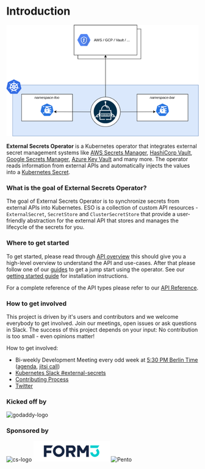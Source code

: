 # Introduction

![high-level](./pictures/diagrams-high-level-simple.png)

**External Secrets Operator** is a Kubernetes operator that integrates external
secret management systems like [AWS Secrets
Manager](https://aws.amazon.com/secrets-manager/), [HashiCorp
Vault](https://www.vaultproject.io/), [Google Secrets
Manager](https://cloud.google.com/secret-manager), [Azure Key
Vault](https://azure.microsoft.com/en-us/services/key-vault/) and many more. The
operator reads information from external APIs and automatically injects the
values into a [Kubernetes
Secret](https://kubernetes.io/docs/concepts/configuration/secret/).

### What is the goal of External Secrets Operator?

The goal of External Secrets Operator is to synchronize secrets from external
APIs into Kubernetes. ESO is a collection of custom API resources -
`ExternalSecret`, `SecretStore` and `ClusterSecretStore` that provide a
user-friendly abstraction for the external API that stores and manages the
lifecycle of the secrets for you.

### Where to get started

To get started, please read through [API overview](api-overview.md) this should
give you a high-level overview to understand the API and use-cases. After that
please follow one of our [guides](guides-introduction.md) to get a jump start
using the operator. See our [getting started guide](guides-getting-started.md) for installation instructions.

For a complete reference of the API types please refer to our [API
Reference](spec.md).

### How to get involved

This project is driven by it's users and contributors and we welcome everybody
to get involved. Join our meetings, open issues or ask questions in Slack. The
success of this project depends on your input: No contribution is too small -
even opinions matter!

How to get involved:

- Bi-weekly Development Meeting every odd week at [5:30 PM Berlin Time](https://dateful.com/time-zone-converter?t=17:30&tz=Europe/Berlin)
  ([agenda](https://hackmd.io/GSGEpTVdRZCP6LDxV3FHJA), [jitsi call](https://meet.jit.si/eso-community-meeting))
- [Kubernetes Slack
  #external-secrets](https://kubernetes.slack.com/messages/external-secrets)
- [Contributing Process](contributing-process.md)
- [Twitter](https://twitter.com/ExtSecretsOptr)

### Kicked off by

![godaddy-logo](./pictures/godaddy_logo.png)

### Sponsored by

![cs-logo](./pictures/cs_logo.png)
![Form3](./pictures/form3_logo.png)
![Pento](./pictures/pento_logo.png)
